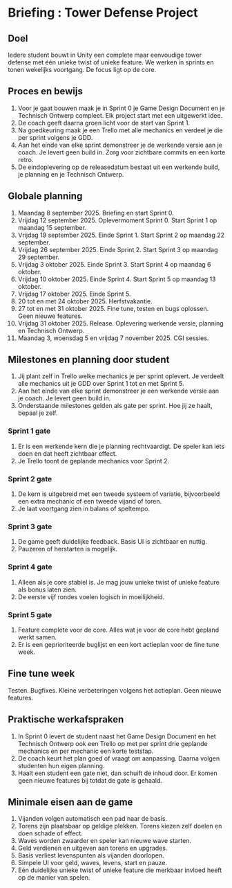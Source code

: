 # Briefing : Tower Defense Project 

## Doel
Iedere student bouwt in Unity een complete maar eenvoudige tower defense met één unieke twist of unieke feature. We werken in sprints en tonen wekelijks voortgang. De focus ligt op de core.

## Proces en bewijs
1. Voor je gaat bouwen maak je in Sprint 0 je Game Design Document en je Technisch Ontwerp compleet. Elk project start met een uitgewerkt idee.
2. De coach geeft daarna groen licht voor de start van Sprint 1.
3. Na goedkeuring maak je een Trello met alle mechanics en verdeel je die per sprint volgens je GDD.
4. Aan het einde van elke sprint demonstreer je de werkende versie aan je coach. Je levert geen build in. Zorg voor zichtbare commits en een korte retro.
5. De eindoplevering op de releasedatum bestaat uit een werkende build, je planning en je Technisch Ontwerp.

## Globale planning
1. Maandag 8 september 2025. Briefing en start Sprint 0.
2. Vrijdag 12 september 2025. Oplevermoment Sprint 0. Start Sprint 1 op maandag 15 september.
3. Vrijdag 19 september 2025. Einde Sprint 1. Start Sprint 2 op maandag 22 september.
4. Vrijdag 26 september 2025. Einde Sprint 2. Start Sprint 3 op maandag 29 september.
5. Vrijdag 3 oktober 2025. Einde Sprint 3. Start Sprint 4 op maandag 6 oktober.
6. Vrijdag 10 oktober 2025. Einde Sprint 4. Start Sprint 5 op maandag 13 oktober.
7. Vrijdag 17 oktober 2025. Einde Sprint 5.
8. 20 tot en met 24 oktober 2025. Herfstvakantie.
9. 27 tot en met 31 oktober 2025. Fine tune, testen en bugs oplossen. Geen nieuwe features.
10. Vrijdag 31 oktober 2025. Release. Oplevering werkende versie, planning en Technisch Ontwerp.
11. Maandag 3, woensdag 5 en vrijdag 7 november 2025. CGI sessies.

## Milestones en planning door student

1. Jij plant zelf in Trello welke mechanics je per sprint oplevert. Je verdeelt alle mechanics uit je GDD over Sprint 1 tot en met Sprint 5.
2. Aan het einde van elke sprint demonstreer je een werkende versie aan je coach. Je levert geen build in.
3. Onderstaande milestones gelden als gate per sprint. Hoe jij ze haalt, bepaal je zelf.

### Sprint 1 gate
1. Er is een werkende kern die je planning rechtvaardigt. De speler kan iets doen en dat heeft zichtbaar effect.
2. Je Trello toont de geplande mechanics voor Sprint 2.

### Sprint 2 gate
1. De kern is uitgebreid met een tweede systeem of variatie, bijvoorbeeld een extra mechanic of een tweede vijand of toren.
2. Je laat voortgang zien in balans of speltempo.

### Sprint 3 gate
1. De game geeft duidelijke feedback. Basis UI is zichtbaar en nuttig.
2. Pauzeren of herstarten is mogelijk.

### Sprint 4 gate
1. Alleen als je core stabiel is. Je mag jouw unieke twist of unieke feature als bonus laten zien.
2. De eerste vijf rondes voelen logisch in moeilijkheid.

### Sprint 5 gate
1. Feature complete voor de core. Alles wat je voor de core hebt gepland werkt samen.
2. Er is een geprioriteerde buglijst en een kort actieplan voor de fine tune week.

## Fine tune week
Testen. Bugfixes. Kleine verbeteringen volgens het actieplan. Geen nieuwe features.


## Praktische werkafspraken

1. In Sprint 0 levert de student naast het Game Design Document en het Technisch Ontwerp ook een Trello op met per sprint drie geplande mechanics en per mechanic een korte teststap.
2. De coach keurt het plan goed of vraagt om aanpassing. Daarna volgen studenten hun eigen planning.
3. Haalt een student een gate niet, dan schuift de inhoud door. Er komen geen nieuwe features bij totdat de gate is gehaald.

## Minimale eisen aan de game
1. Vijanden volgen automatisch een pad naar de basis.
2. Torens zijn plaatsbaar op geldige plekken. Torens kiezen zelf doelen en doen schade of effect.
3. Waves worden zwaarder en speler kan nieuwe wave starten.
4. Geld verdienen en uitgeven aan torens en upgrades.
5. Basis verliest levenspunten als vijanden doorlopen.
6. Simpele UI voor geld, waves, levens, start en pauze.
7. Eén duidelijke unieke twist of unieke feature die merkbaar invloed heeft op de manier van spelen.
